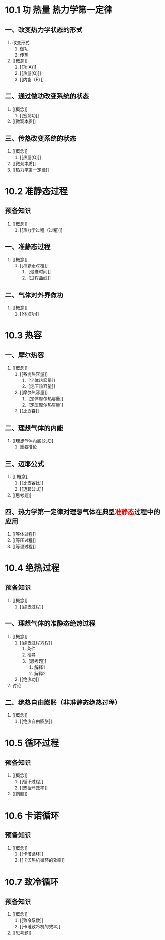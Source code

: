# 10.1 功 热量 热力学第一定律
## 一、改变热力学状态的形式
  1. 改变形式
	  1. 做功
	  2. 传热
  2. [[概念]]
		1.  [[功(A)]] 
		2. [[热量(Q)]] 
		3. [[内能（E）]] 
  
## 二、通过做功改变系统的状态
1.  [[概念]]
	1. [[宏观功]] 
2. [[微观本质]]

## 三、传热改变系统的状态
1.  [[概念]]
	1. [[热量(Q)]] 
2. [[微观本质]]
3. [[热力学第一定律]]


# 10.2 准静态过程
## 预备知识
1. [[概念]]
	1.  [[热力学过程（过程）]] 
## 一、准静态过程
1. [[概念]]
	1. [[准静态过程]] 
		1. [[弛豫时间]] 
		2. [[过程曲线]] 
## 二、气体对外界做功
1. [[概念]]
	1. [[体积功]] 

# 10.3 热容
## 一、摩尔热容
1. [[概念]]
	1. [[系统热容量]]
		1. [[定体热容量]]
		2. [[定压热容量]]
	2. [[摩尔热容量]]
		1. [[定体摩尔热容量]]
		2. [[定压摩尔热容量]]
	3. [[比热容]]

## 二、理想气体的内能
1. [[理想气体内能公式]]
	1. 重要推论
## 三、迈耶公式
1. [[ 概念]]
	1. [[比热容比]]
	2. [[迈耶公式]]
2. [[思考题]]
## 四、热力学第一定律对理想气体在典型<font color="#ff0000">准静态</font>过程中的应用
1. [[等体过程]]
2. [[等压过程]]
3. [[等温过程]]

# 10.4 绝热过程
## 预备知识
1. [[概念]]
	1. [[绝热过程]]
## 一、理想气体的准静态绝热过程
1. [[概念]]
	1. [[绝热过程方程]]
		1. 条件
		2. 推导
		3. [[思考题]]
			1. 解释1
			2. 解释2
	2. [[绝热功]]
2. 讨论 
## 二、绝热自由膨胀（非准静态绝热过程）
1. [[概念]]
	1. [[绝热自由膨胀]]

# 10.5 循环过程
## 预备知识
1. [[概念]]
	1. [[循环过程]]
	2. [[热循环效率]]
2. [[例题]]
# 10.6 卡诺循环
## 预备知识
1. [[概念]]
	1. [[卡诺循环]]
	2. [[卡诺热机循环的效率]]
# 10.7 致冷循环

## 预备知识
1. [[概念]]
	1. [[致冷系数]]
	2. [[卡诺致冷机的效率]]
2. [[思考题]]